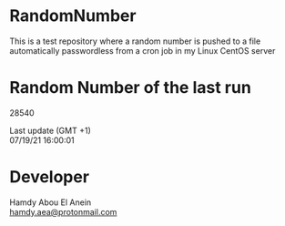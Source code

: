 # RandomNumber    
This is a test repository where a random number is pushed to a file automatically passwordless from a cron job in my Linux CentOS server    
# Random Number of the last run   
28540
      
Last update (GMT +1)    
07/19/21 16:00:01
# Developer    
Hamdy Abou El Anein   
hamdy.aea@protonmail.com
